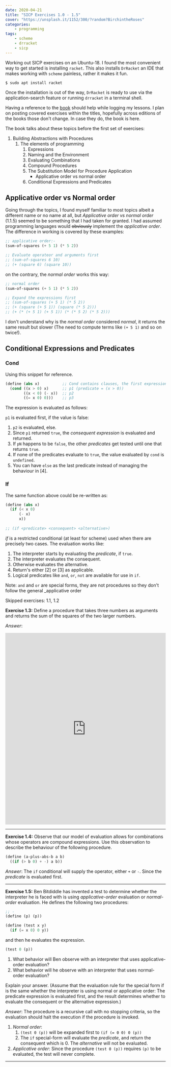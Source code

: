 ```yaml
---
date: 2020-04-21
title: "SICP Exercises 1.0 - 1.5"
cover: "https://unsplash.it/1152/300/?random?BirchintheRoses"
categories:
    - programming
tags:
    - scheme
    - drracket
    - sicp
---
```

Working out SICP exercises on an Ubuntu-18. I found the most convenient way to get started is installing `racket`. This also installs `DrRacket` an IDE that makes working with `scheme` painless, rather it makes it fun. 

```shell
$ sudo apt install racket
```

Once the installation is out of the way, `DrRacket` is ready to use via the application-search feature or running `drracket` in a terminal shell.

Having a reference to the [book](https://web.mit.edu/alexmv/6.037/sicp.pdf) should help while logging my lessons. I plan on posting covered exercises within the titles, hopefully across editions of the books those don't change. In case they do, the book is here.

The book talks about these topics before the first set of exercises:

1. Building Abstractions with Procedures
   1. The elements of programming
       1. Expressions
       2. Naming and the Environment
       3. Evaluating Combinations
       4. Compound Procedures
       5. The Substitution Model for Procedure Application
           - Applicative order vs normal order
       6. Conditional Expressions and Predicates
       
## Applicative order vs Normal order
Going through the topics, I found myself familiar to most topics albeit a different name or no name at all, but _Applicative order vs normal order_ (1.1.5) seemed to be something that 
I had taken for granted. I had assumed programming languages would ~~obviously~~ implement the _applicative order_. The difference in working is covered by these examples:

```scheme
;; applicative order:-
(sum-of-squares (+ 5 1) (* 5 2))

;; Evaluate operateor and arguments first
;; (sum-of-squares 6 10)
;; (+ (square 6) (square 10))
```
on the contrary, the _normal order_ works this way:
```scheme
;; normal order
(sum-of-squares (+ 5 1) (* 5 2))

;; Expand the expressions first
;; (sum-of-squares (+ 5 1) (* 5 2))
;; (+ (square (+ 5 1)) (square (* 5 2)))
;; (+ (* (+ 5 1) (+ 5 1)) (* (* 5 2) (* 5 2)))
```
I don't understand why is the _normal order_ considered _normal_, it returns the same result but slower (The need to compute terms like `(+ 5 1)` and so on twice!).

## Conditional Expressions and Predicates

### Cond
Using this snippet for reference.
```scheme
(define (abs x)          ;; Cond contains clauses, the first expression in each clause is a predictate
  (cond ((x > 0) x)      ;; p1 (predicate = (x > 0))
        ((x < 0) (- x))  ;; p2
        ((= x 0) 0)))    ;; p3
```
The expression is evaluated as follows:

`p1` is evaluated first, if the value is false:
1. `p2` is evaluated, else.
2. Since `p1` returned `true`, the _consequent expression_ is evaluated and returned.
3. If `pN` happens to be `false`, the other _predicates_ get tested until one that returns `true`.
4. If none of the predicates evaluate to `true`, the value evaluated by `cond` is `undefined`.
5. You can have `else` as the last predicate instead of managing the behaviour in [4].

### If
The same function above could be re-written as:
```scheme
(define (abs x) 
  (if (< x 0) 
      (- x) 
      x))
      
;; (if <predicate> <consequent> <alternative>)
```
_if_ is a restricted conditional (at least for scheme) used when there are precisely two cases. The evaluation works like:
1. The interpreter starts by evaluating the _predicate_, if `true`.
2. The interpreter evaluates the consequent.
3. Otherwise evaluates the alternative.
4. Return's either [2] or [3] as applicable.
5. Logical predicates like `and`, `or`, `not` are available for use in `if`.

Note: `and` and `or` are special forms, they are not procedures so they don't follow the general _applicative order

Skipped exercises: 1.1, 1.2

**Exercise 1.3:** Define a procedure that takes three numbers as arguments and returns the sum of the squares of the two larger numbers.

_Answer_:
<iframe height="600px" width="100%" src="https://repl.it/@amreshvenugopal/sicp13?lite=true" frameborder="no"></iframe>

---

**Exercise 1.4:** Observe that our model of evaluation allows for combinations whose operators are compound expressions. Use this observation to
describe the behaviour of the following procedure.
```scheme
(define (a-plus-abs-b a b) 
  ((if (> b 0) + -) a b))
```
_Answer_: The `if` conditional will supply the operator, either `+` or `-`. Since the _predicate_ is evaluated first.

---

**Exercise 1.5:** Ben Bitdiddle has invented a test to determine whether the interpreter he is faced with is using _applicative-order_ evaluation or _normal-order_ evaluation. 
He defines the following two procedures:
```scheme
;; -
(define (p) (p))

(define (test x y)
  (if (= x 0) 0 y))
``` 
and then he evaluates the expression.
```scheme
(test 0 (p))
```
1. What behavior will Ben observe with an interpreter that uses applicative-order evaluation? 
2. What behavior will he observe with an interpreter that uses normal-order evaluation? 

Explain your answer. (Assume that the evaluation rule for the special form if is the same whether the interpreter is using normal or applicative order: 
The predicate expression is evaluated first, and the result determines whether to evaluate the consequent or the alternative expression.)

_Answer_: The procedure is a recursive call with no stopping criteria, so the evaluation should halt the execution if the procedure is invoked.

1. *Normal order*:
    1. `(test 0 (p))` will be expanded first to `(if (= 0 0) 0 (p))`
    2. The `if` special-form will evaluate the *predicate*, and return the consequent which is 0.
    The *alternative* will not be evaluated.
2. *Applicative order*: Since the procedure `(test 0 (p))` requires `(p)` to be evaluated, the test will never complete.

---
